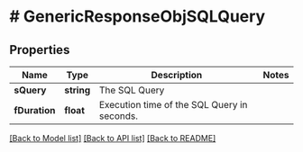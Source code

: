 # # GenericResponseObjSQLQuery

## Properties

Name | Type | Description | Notes
------------ | ------------- | ------------- | -------------
**sQuery** | **string** | The SQL Query | 
**fDuration** | **float** | Execution time of the SQL Query in seconds. | 

[[Back to Model list]](../../README.md#documentation-for-models) [[Back to API list]](../../README.md#documentation-for-api-endpoints) [[Back to README]](../../README.md)


